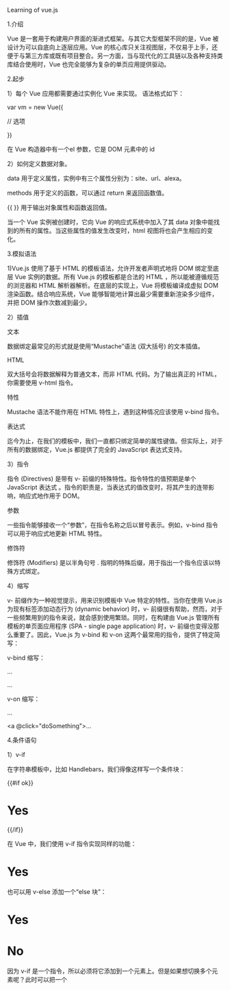 Learning of vue.js

1.介绍

Vue 是一套用于构建用户界面的渐进式框架。与其它大型框架不同的是，Vue 被设计为可以自底向上逐层应用。Vue 的核心库只关注视图层，不仅易于上手，还便于与第三方库或既有项目整合。另一方面，当与现代化的工具链以及各种支持类库结合使用时，Vue 也完全能够为复杂的单页应用提供驱动。

2.起步

1）每个 Vue 应用都需要通过实例化 Vue 来实现。
语法格式如下：

var vm = new Vue({

  // 选项
  
})

在 Vue 构造器中有一个el 参数，它是 DOM 元素中的 id

2）如何定义数据对象。

data 用于定义属性，实例中有三个属性分别为：site、url、alexa。

methods 用于定义的函数，可以通过 return 来返回函数值。

{{ }} 用于输出对象属性和函数返回值。

当一个 Vue 实例被创建时，它向 Vue 的响应式系统中加入了其 data 对象中能找到的所有的属性。当这些属性的值发生改变时，html 视图将也会产生相应的变化。

3.模拟语法

1)Vue.js 使用了基于 HTML 的模板语法，允许开发者声明式地将 DOM 绑定至底层 Vue 实例的数据。所有 Vue.js 的模板都是合法的 HTML ，所以能被遵循规范的浏览器和 HTML 解析器解析。在底层的实现上，Vue 将模板编译成虚拟 DOM 渲染函数。结合响应系统，Vue 能够智能地计算出最少需要重新渲染多少组件，并把 DOM 操作次数减到最少。

2）插值

文本

数据绑定最常见的形式就是使用“Mustache”语法 (双大括号) 的文本插值。

HTML

双大括号会将数据解释为普通文本，而非 HTML 代码。为了输出真正的 HTML，你需要使用 v-html 指令。

特性

Mustache 语法不能作用在 HTML 特性上，遇到这种情况应该使用 v-bind 指令。

表达式

迄今为止，在我们的模板中，我们一直都只绑定简单的属性键值。但实际上，对于所有的数据绑定，Vue.js 都提供了完全的 JavaScript 表达式支持。

3）指令

指令 (Directives) 是带有 v- 前缀的特殊特性。指令特性的值预期是单个 JavaScript 表达式 。指令的职责是，当表达式的值改变时，将其产生的连带影响，响应式地作用于 DOM。

参数

一些指令能够接收一个“参数”，在指令名称之后以冒号表示。例如，v-bind 指令可以用于响应式地更新 HTML 特性。

修饰符

修饰符 (Modifiers) 是以半角句号 . 指明的特殊后缀，用于指出一个指令应该以特殊方式绑定。

4）缩写

v- 前缀作为一种视觉提示，用来识别模板中 Vue 特定的特性。当你在使用 Vue.js 为现有标签添加动态行为 (dynamic behavior) 时，v- 前缀很有帮助，然而，对于一些频繁用到的指令来说，就会感到使用繁琐。同时，在构建由 Vue.js 管理所有模板的单页面应用程序 (SPA - single page application) 时，v- 前缀也变得没那么重要了。因此，Vue.js 为 v-bind 和 v-on 这两个最常用的指令，提供了特定简写：

v-bind 缩写：

<!-- 完整语法 -->

<a v-bind:href="url">...</a>

<!-- 缩写 -->

<a :href="url">...</a>

v-on 缩写：

<!-- 完整语法 -->

<a v-on:click="doSomething">...</a>

<!-- 缩写 -->

<a @click="doSomething">...</a>

4.条件语句

1）v-if

在字符串模板中，比如 Handlebars，我们得像这样写一个条件块：

<!-- Handlebars 模板 -->

{{#if ok}}

<h1>Yes</h1>

{{/if}}

在 Vue 中，我们使用 v-if 指令实现同样的功能：

<h1 v-if="ok">Yes</h1>

也可以用 v-else 添加一个“else 块”：

<h1 v-if="ok">Yes</h1>

<h1 v-else>No</h1>

因为 v-if 是一个指令，所以必须将它添加到一个元素上。但是如果想切换多个元素呢？此时可以把一个 <template> 元素当做不可见的包裹元素，并在上面使用 v-if。最终的渲染结果将不包含 <template> 元素。
  
2）v-else

你可以使用 v-else 指令来表示 v-if 的“else 块”：

<div v-if="Math.random() > 0.5">

Now you see me

</div>

<div v-else>

Now you don't

</div>

v-else 元素必须紧跟在带 v-if 或者 v-else-if 的元素的后面，否则它将不会被识别。

3）v-else-if

v-else-if，顾名思义，充当 v-if 的“else-if 块”，可以连续使用。类似于 v-else，v-else-if 也必须紧跟在带 v-if 或者 v-else-if 的元素之后。

4）v-show

另一个用于根据条件展示元素的选项是 v-show 指令。用法大致一样：

<h1 v-show="ok">Hello!</h1>

不同的是带有 v-show 的元素始终会被渲染并保留在 DOM 中。v-show 只是简单地切换元素的 CSS 属性 display。

注意！v-show 不支持 <template> 元素，也不支持 v-else。
  
5）v-if vs v-show

v-if 是“真正”的条件渲染，因为它会确保在切换过程中条件块内的事件监听器和子组件适当地被销毁和重建。

v-if 也是惰性的：如果在初始渲染时条件为假，则什么也不做——直到条件第一次变为真时，才会开始渲染条件块。

相比之下，v-show 就简单得多——不管初始条件是什么，元素总是会被渲染，并且只是简单地基于 CSS 进行切换。

一般来说，v-if 有更高的切换开销，而 v-show 有更高的初始渲染开销。因此，如果需要非常频繁地切换，则使用 v-show 较好；如果在运行时条件很少改变，则使用 v-if 较好。

5.循环语句

1)循环使用 v-for 指令。

v-for 指令需要以 site in sites 形式的特殊语法， sites 是源数据数组并且 site 是数组元素迭代的别名。

v-for 可以绑定数据到数组来渲染一个列表,也可以用 v-for 通过一个对象的属性来迭代。

2)v-for on a <template>

类似于 v-if，你也可以利用带有 v-for 的 <template> 渲染多个元素。比如：
  
<ul>

<template v-for="item in items">

<li>{{ item.msg }}</li>

<li class="divider" role="presentation"></li>

</template>

</ul>

3)v-for with v-if

当它们处于同一节点，v-for 的优先级比 v-if 更高，这意味着 v-if 将分别重复运行于每个 v-for 循环中。当你想为仅有的一些项渲染节点时，这种优先级的机制会十分有用，如下：

<li v-for="todo in todos" v-if="!todo.isComplete">

{{ todo }}

</li>

上面的代码只传递了未完成的 todos。

而如果你的目的是有条件地跳过循环的执行，那么可以将 v-if 置于外层元素 (或 <template>)上。如：
 
<ul v-if="todos.length">

<li v-for="todo in todos">

{{ todo }}

</li>

</ul>

<p v-else>No todos left!</p>

